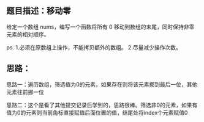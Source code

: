 ## 题目描述：移动零
给定一个数组 nums，编写一个函数将所有 0 移动到数组的末尾，同时保持非零元素的相对顺序。

ps.
    1.必须在原数组上操作，不能拷贝额外的数组。
    2.尽量减少操作次数。

## 思路：

思路一：遍历数组，筛选值为0的元素，如果存在则将该元素挪到最后一位，其他元素往前挪一位

思路二：这个是看了其他提交记录后学到的，思路很棒。筛选非0的元素，如果有值为0的元素则当前角标直接赋值后面位置的值，结尾处将index个元素赋值0